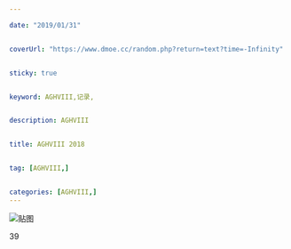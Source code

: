 ```yaml
---

date: "2019/01/31"


coverUrl: "https://www.dmoe.cc/random.php?return=text?time=-Infinity"


sticky: true


keyword: AGHVIII,记录,


description: AGHVIII


title: AGHVIII 2018


tag: [AGHVIII,]


categories: [AGHVIII,]
---
```

![贴图]()

39